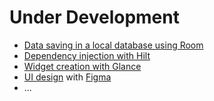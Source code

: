 # Under Development
* [Data saving in a local database using Room](https://developer.android.com/training/data-storage/room?hl=en)
* [Dependency injection with Hilt](https://developer.android.com/training/dependency-injection/hilt-android?hl=en)
* [Widget creation with Glance](https://developer.android.com/codelabs/glance?hl=en#0)
* [UI design](https://developer.android.com/design/ui?hl=en) with [Figma](https://www.figma.com/files/team/1227960222597739086/recents-and-sharing?fuid=1227960214312908777)
* ...
